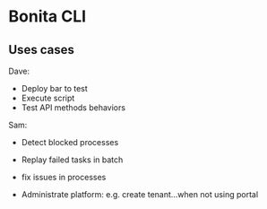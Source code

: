 Bonita CLI
===========

Uses cases
----------

Dave:
* Deploy bar to test
* Execute script
* Test API methods behaviors

Sam:
* Detect blocked processes
* Replay failed tasks in batch
* fix issues in processes

* Administrate platform: e.g. create tenant...when not using portal
